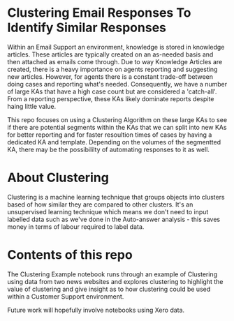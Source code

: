 # Clustering Email Responses To Identify Similar Responses

Within an Email Support an environment, knowledge is stored in knowledge articles. These articles are typically created on an as-needed basis and then attached as emails come through. Due
to way Knowledge Articles are created, there is a heavy importance on agents reporting and suggesting new articles. However, for agents there is a constant trade-off between doing cases
and reporting what's needed. Consequently, we have a number of large KAs that have a high case count but are considered a 'catch-all'. From a reporting perspective, these KAs likely dominate
reports despite haing little value.

This repo focuses on using a Clustering Algorithm on these large KAs to see if there are potential segments within the KAs that we can split into new KAs for better reporting and for faster
resoultion times of cases by having a dedicated KA and template. Depending on the volumes of the segmentted KA, there may be the possibililty of automating responses to it as well.

# About Clustering

Clustering is a machine learning technique that groups objects into clusters based of how similar they are compared to other clusters. It's an unsupervised learning technique which means
we don't need to input labelled data such as we've done in the Auto-answer analysis - this saves money in terms of labour required to label data.

# Contents of this repo

The Clustering Example notebook runs through an example of Clustering using data from two news websites and explores clustering to highlight the value of clustering and give insight as to
how clustering could be used within a Customer Support environment.

Future work will hopefully involve notebooks using Xero data.